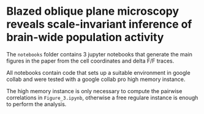 # Blazed oblique plane microscopy reveals scale-invariant inference of brain-wide population activity


The `notebooks` folder contains 3 jupyter notebooks that generate the main figures in the paper from the cell coordinates and delta F/F traces. 

All notebooks contain code that sets up a suitable environment in google collab and were tested with a google collab pro high memory instance. 

The high memory instance is only necessary to compute the pairwise correlations in `Figure_3.ipynb`, otherwise a free regulare instance is enough to perform the analysis. 